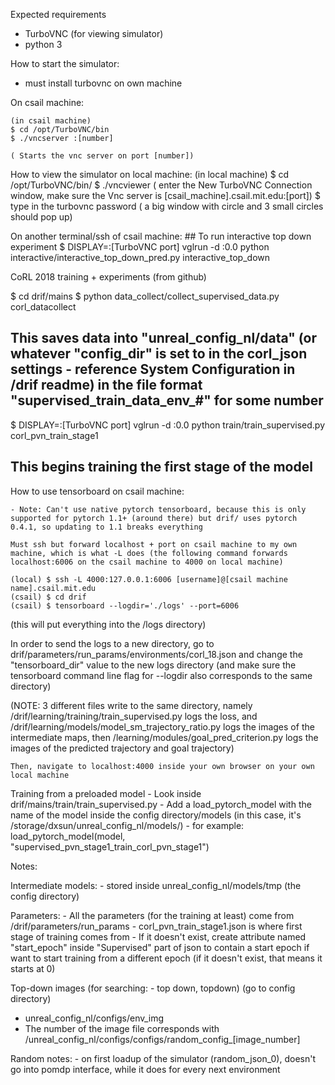 Expected requirements

- TurboVNC (for viewing simulator)
- python 3

How to start the simulator:

  - must install turbovnc on own machine

  On csail machine:

    (in csail machine)
    $ cd /opt/TurboVNC/bin 
    $ ./vncserver :[number]

    ( Starts the vnc server on port [number])

  How to view the simulator on local machine:
    (in local machine)
    $ cd /opt/TurboVNC/bin/
    $ ./vncviewer
    ( enter the New TurboVNC Connection window, make sure the Vnc server is [csail_machine].csail.mit.edu:[port])
    $ type in the turbovnc password 
    ( a big window with circle and 3 small circles should pop up)

  On another terminal/ssh of csail machine:
    ## To run interactive top down experiment
    $ DISPLAY=:[TurboVNC port] vglrun -d :0.0 python interactive/interactive_top_down_pred.py interactive_top_down


CoRL 2018 training + experiments (from github)

  $ cd drif/mains
  $ python data_collect/collect_supervised_data.py corl_datacollect

  ## This saves data into "unreal_config_nl/data" (or whatever "config_dir" is set to in the corl_json settings - reference System Configuration in /drif readme) in the file format "supervised_train_data_env_#" for some number #

  $ DISPLAY=:[TurboVNC port] vglrun -d :0.0 python train/train_supervised.py corl_pvn_train_stage1

  ## This begins training the first stage of the model
  

How to use tensorboard on csail machine:
	
	- Note: Can't use native pytorch tensorboard, because this is only supported for pytorch 1.1+ (around there) but drif/ uses pytorch 0.4.1, so updating to 1.1 breaks everything

	Must ssh but forward localhost + port on csail machine to my own machine, which is what -L does (the following command forwards localhost:6006 on the csail machine to 4000 on local machine)

	(local) $ ssh -L 4000:127.0.0.1:6006 [username]@[csail machine name].csail.mit.edu
	(csail) $ cd drif
	(csail) $ tensorboard --logdir='./logs' --port=6006

  (this will put everything into the /logs directory)

  In order to send the logs to a new directory, go to drif/parameters/run_params/environments/corl_18.json and change the "tensorboard_dir" value to the new logs directory (and make sure the tensorboard command line flag for --logdir also corresponds to the same directory)

  (NOTE: 3 different files write to the same directory, namely /drif/learning/training/train_supervised.py logs the loss, and /drif/learning/models/model_sm_trajectory_ratio.py logs the images of the intermediate maps, then /learning/modules/goal_pred_criterion.py logs the images of the predicted trajectory and goal trajectory)

	Then, navigate to localhost:4000 inside your own browser on your own local machine


Training from a preloaded model
	- Look inside drif/mains/train/train_supervised.py
	- Add a load_pytorch_model with the name of the model inside the config directory/models (in this case, it's /storage/dxsun/unreal_config_nl/models/)
	- for example: load_pytorch_model(model, "supervised_pvn_stage1_train_corl_pvn_stage1")



Notes:

Intermediate models:
	- stored inside unreal_config_nl/models/tmp (the config directory)

Parameters:
	- All the parameters (for the training at least) come from /drif/parameters/run_params 
	- corl_pvn_train_stage1.json is where first stage of training comes from
	- If it doesn't exist, create attribute named "start_epoch" inside "Supervised" part of json to contain a start epoch if want to start training from a different epoch (if it doesn't exist, that means it starts at 0)

Top-down images (for searching: - top down, topdown)
  (go to config directory)
  - unreal_config_nl/configs/env_img
  - The number of the image file corresponds with /unreal_config_nl/configs/configs/random_config_[image_number]

Random notes:
	- on first loadup of the simulator (random_json_0), doesn't go into pomdp interface, while it does for every next environment

